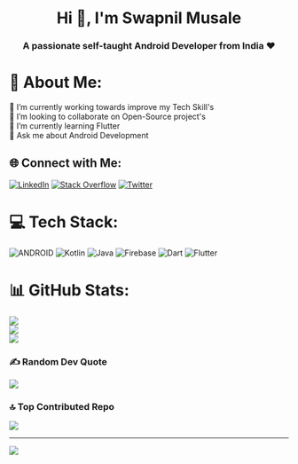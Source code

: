 <h1 align="center">Hi 👋, I'm Swapnil Musale</h1>
<h3 align="center">A passionate self-taught Android Developer from India ❤️</h3>

# 💫 About Me:
🔭 I’m currently working towards improve my Tech Skill's<br>👯 I’m looking to collaborate on Open-Source project's<br>🌱 I’m currently learning Flutter<br>💬 Ask me about Android Development


## 🌐 Connect with Me:
[![LinkedIn](https://img.shields.io/badge/LinkedIn-%230077B5.svg?logo=linkedin&logoColor=white)](https://linkedin.com/in/https://www.linkedin.com/in/swapnil-musale/) [![Stack Overflow](https://img.shields.io/badge/-Stackoverflow-FE7A16?logo=stack-overflow&logoColor=white)](https://stackoverflow.com/users/7945455) [![Twitter](https://img.shields.io/badge/Twitter-%231DA1F2.svg?logo=Twitter&logoColor=white)](https://twitter.com/swapnil_musale) 


# 💻 Tech Stack:
![ANDROID](https://img.shields.io/badge/android-%2320232a.svg?style=for-the-badge&logo=android&logoColor=%a4c639) 
![Kotlin](https://img.shields.io/badge/kotlin-%230095D5.svg?style=for-the-badge&logo=kotlin&logoColor=white)
![Java](https://img.shields.io/badge/java-%23ED8B00.svg?style=for-the-badge&logo=java&logoColor=white)
![Firebase](https://img.shields.io/badge/firebase-%23039BE5.svg?style=for-the-badge&logo=firebase)
![Dart](https://img.shields.io/badge/dart-%230175C2.svg?style=for-the-badge&logo=dart&logoColor=white)
![Flutter](https://img.shields.io/badge/Flutter-%2302569B.svg?style=for-the-badge&logo=Flutter&logoColor=white) 


# 📊 GitHub Stats:
![](https://github-readme-stats.vercel.app/api?username=swapnil-musale&theme=vue&hide_border=false&include_all_commits=true&count_private=false)<br/>
![](https://github-readme-streak-stats.herokuapp.com/?user=swapnil-musale&theme=vue&hide_border=false)<br/>
![](https://github-readme-stats.vercel.app/api/top-langs/?username=swapnil-musale&theme=vue&hide_border=false&include_all_commits=true&count_private=false&layout=compact)


### ✍️ Random Dev Quote
![](https://quotes-github-readme.vercel.app/api?type=horizontal&theme=light)


### 🔝 Top Contributed Repo
![](https://github-contributor-stats.vercel.app/api?username=swapnil-musale&limit=5&theme=juicyfresh&combine_all_yearly_contributions=true)

---
[![](https://visitcount.itsvg.in/api?id=swapnil-musale&icon=1&color=12)](https://visitcount.itsvg.in)
